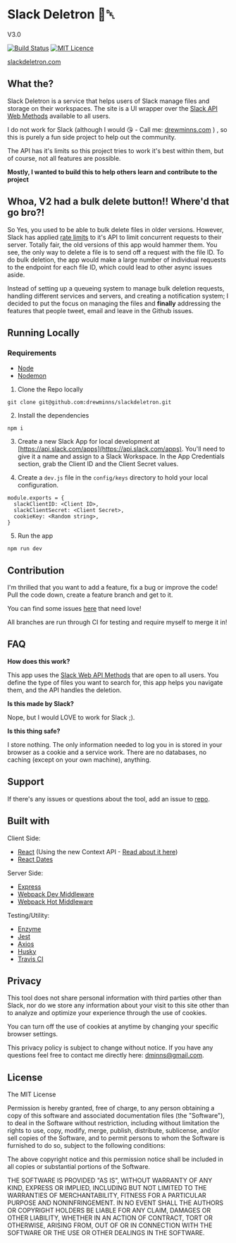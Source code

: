 # Slack Deletron 📁␡

V3.0

[![Build Status](https://travis-ci.org/drewminns/slackdeletron.svg?branch=master)](https://travis-ci.org/drewminns/slackdeletron)
[![MIT Licence](https://badges.frapsoft.com/os/mit/mit.svg?v=103)](https://opensource.org/licenses/mit-license.php)

[slackdeletron.com](https://slackdeletron.com)

## What the?

Slack Deletron is a service that helps users of Slack manage files and storage on their workspaces. The site is a UI wrapper over the [Slack API Web Methods](https://api.slack.com/methods) available to all users.

I do not work for Slack (although I would 😘 - Call me: [drewminns.com](http://drewminns.com) ) , so this is purely a fun side project to help out the community.

The API has it's limits so this project tries to work it's best within them, but of course, not all features are possible.

**Mostly, I wanted to build this to help others learn and contribute to the project**

## Whoa, V2 had a bulk delete button!! Where'd that go bro?!

So Yes, you used to be able to bulk delete files in older versions. However, Slack has applied [rate limits](https://api.slack.com/docs/rate-limits) to it's API to limit concurrent requests to their server. Totally fair, the old versions of this app would hammer them. You see, the only way to delete a file is to send off a request with the file ID. To do bulk deletion, the app would make a large number of individual requests to the endpoint for each file ID, which could lead to other async issues aside.

Instead of setting up a queueing system to manage bulk deletion requests, handling different services and servers, and creating a notification system; I decided to put the focus on managing the files and **finally** addressing the features that people tweet, email and leave in the Github issues.

## Running Locally

### Requirements

* [Node](https://nodejs.org/en/)
* [Nodemon](https://nodemon.io/)

1.  Clone the Repo locally

`git clone git@github.com:drewminns/slackdeletron.git`

2.  Install the dependencies

`npm i`

3.  Create a new Slack App for local development at [https://api.slack.com/apps](https://api.slack.com/apps). You'll need to give it a name and assign to a Slack Workspace. In the App Credentials section, grab the Client ID and the Client Secret values.

4.  Create a `dev.js` file in the `config/keys` directory to hold your local configuration.

```
module.exports = {
  slackClientID: <Client ID>,
  slackClientSecret: <Client Secret>,
  cookieKey: <Random string>,
}
```

5.  Run the app

`npm run dev`

## Contribution

I'm thrilled that you want to add a feature, fix a bug or improve the code! Pull the code down, create a feature branch and get to it.

You can find some issues [here](https://github.com/drewminns/slackdeletron/issues) that need love!

All branches are run through CI for testing and require myself to merge it in!

## FAQ

**How does this work?**

This app uses the [Slack Web API Methods](https://api.slack.com/methods) that are open to all users. You define the type of files you want to search for, this app helps you navigate them, and the API handles the deletion.

**Is this made by Slack?**

Nope, but I would LOVE to work for Slack ;).

**Is this thing safe?**

I store nothing. The only information needed to log you in is stored in your browser as a cookie and a service work. There are no databases, no caching (except on your own machine), anything.

## Support

If there's any issues or questions about the tool, add an issue to [repo](https://github.com/drewminns/slackdeletron/issues/new).

## Built with

Client Side:

* [React](https://reactjs.org/) (Using the new Context API - [Read about it here](https://medium.com/dailyjs/reacts-%EF%B8%8F-new-context-api-70c9fe01596b))
* [React Dates](http://airbnb.io/react-dates/)

Server Side:

* [Express](https://expressjs.com/)
* [Webpack Dev Middleware](https://github.com/webpack/webpack-dev-middleware)
* [Webpack Hot Middleware](https://github.com/webpack-contrib/webpack-hot-middleware)

Testing/Utility:

* [Enzyme](https://webpack.js.org/)
* [Jest](https://facebook.github.io/jest/)
* [Axios](https://github.com/axios/axios)
* [Husky](https://github.com/typicode/husky)
* [Travis CI](https://travis-ci.org/)

## Privacy

This tool does not share personal information with third parties other than Slack, nor do we store any information about your visit to this site other than to analyze and optimize your experience through the use of cookies.

You can turn off the use of cookies at anytime by changing your specific browser settings.

This privacy policy is subject to change without notice. If you have any questions feel free to contact me directly here: dminns@gmail.com.

## License

The MIT License

Permission is hereby granted, free of charge, to any person obtaining a copy
of this software and associated documentation files (the "Software"), to deal
in the Software without restriction, including without limitation the rights
to use, copy, modify, merge, publish, distribute, sublicense, and/or sell
copies of the Software, and to permit persons to whom the Software is
furnished to do so, subject to the following conditions:

The above copyright notice and this permission notice shall be included in
all copies or substantial portions of the Software.

THE SOFTWARE IS PROVIDED "AS IS", WITHOUT WARRANTY OF ANY KIND, EXPRESS OR
IMPLIED, INCLUDING BUT NOT LIMITED TO THE WARRANTIES OF MERCHANTABILITY,
FITNESS FOR A PARTICULAR PURPOSE AND NONINFRINGEMENT. IN NO EVENT SHALL THE
AUTHORS OR COPYRIGHT HOLDERS BE LIABLE FOR ANY CLAIM, DAMAGES OR OTHER
LIABILITY, WHETHER IN AN ACTION OF CONTRACT, TORT OR OTHERWISE, ARISING FROM,
OUT OF OR IN CONNECTION WITH THE SOFTWARE OR THE USE OR OTHER DEALINGS IN
THE SOFTWARE.
